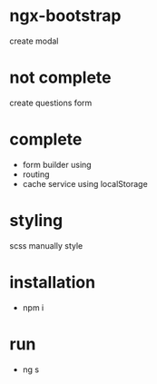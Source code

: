 # ngx-bootstrap
create modal
# not complete
create questions form
# complete
+ form builder using
+ routing
+ cache service using localStorage
# styling
scss manually style
# installation
+ npm i
# run
+ ng s